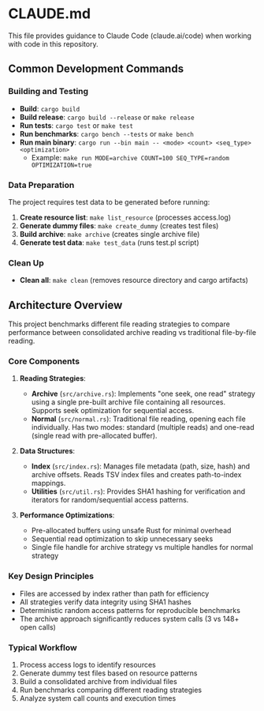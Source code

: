 # CLAUDE.md

This file provides guidance to Claude Code (claude.ai/code) when working with code in this repository.

## Common Development Commands

### Building and Testing
- **Build**: `cargo build`
- **Build release**: `cargo build --release` or `make release`
- **Run tests**: `cargo test` or `make test`
- **Run benchmarks**: `cargo bench --tests` or `make bench`
- **Run main binary**: `cargo run --bin main -- <mode> <count> <seq_type> <optimization>`
  - Example: `make run MODE=archive COUNT=100 SEQ_TYPE=random OPTIMIZATION=true`

### Data Preparation
The project requires test data to be generated before running:
1. **Create resource list**: `make list_resource` (processes access.log)
2. **Generate dummy files**: `make create_dummy` (creates test files)
3. **Build archive**: `make archive` (creates single archive file)
4. **Generate test data**: `make test_data` (runs test.pl script)

### Clean Up
- **Clean all**: `make clean` (removes resource directory and cargo artifacts)

## Architecture Overview

This project benchmarks different file reading strategies to compare performance between consolidated archive reading vs traditional file-by-file reading.

### Core Components

1. **Reading Strategies**:
   - **Archive** (`src/archive.rs`): Implements "one seek, one read" strategy using a single pre-built archive file containing all resources. Supports seek optimization for sequential access.
   - **Normal** (`src/normal.rs`): Traditional file reading, opening each file individually. Has two modes: standard (multiple reads) and one-read (single read with pre-allocated buffer).

2. **Data Structures**:
   - **Index** (`src/index.rs`): Manages file metadata (path, size, hash) and archive offsets. Reads TSV index files and creates path-to-index mappings.
   - **Utilities** (`src/util.rs`): Provides SHA1 hashing for verification and iterators for random/sequential access patterns.

3. **Performance Optimizations**:
   - Pre-allocated buffers using unsafe Rust for minimal overhead
   - Sequential read optimization to skip unnecessary seeks
   - Single file handle for archive strategy vs multiple handles for normal strategy

### Key Design Principles

- Files are accessed by index rather than path for efficiency
- All strategies verify data integrity using SHA1 hashes
- Deterministic random access patterns for reproducible benchmarks
- The archive approach significantly reduces system calls (3 vs 148+ open calls)

### Typical Workflow

1. Process access logs to identify resources
2. Generate dummy test files based on resource patterns
3. Build a consolidated archive from individual files
4. Run benchmarks comparing different reading strategies
5. Analyze system call counts and execution times